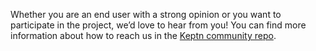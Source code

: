 Whether you are an end user with a strong opinion or you want to participate in the project, we’d love to hear from you! You can find more information about how to reach us in the [Keptn community repo](https://github.com/keptn/community).
